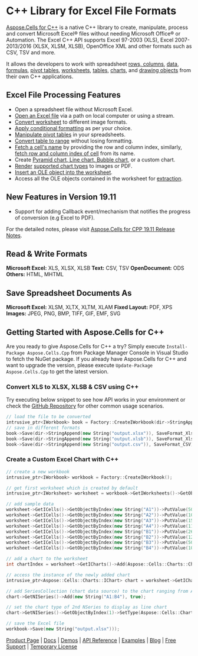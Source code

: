 # C++ Library for Excel File Formats

[Aspose.Cells for C++](https://products.aspose.com/cells/cpp) is a native C++ library to create, manipulate, process and convert Microsoft Excel® files without needing Microsoft Office® or Automation. The Excel C++ API supports Excel 97-2003 (XLS), Excel 2007-2013/2016 (XLSX, XLSM, XLSB), OpenOffice XML and other formats such as CSV, TSV and more.

It allows the developers to work with spreadsheet [rows, columns](https://docs.aspose.com/display/cellscpp/Rows+and+Columns), [data](https://docs.aspose.com/display/cellscpp/Data), [formulas](https://docs.aspose.com/display/cellscpp/Formulas), [pivot tables](https://docs.aspose.com/display/cellscpp/Pivot+Tables), [worksheets](https://docs.aspose.com/display/cellscpp/Worksheets), [tables](https://docs.aspose.com/display/cellscpp/Tables), [charts](https://docs.aspose.com/display/cellscpp/Tables), and [drawing objects](https://docs.aspose.com/display/cellscpp/Drawing+Objects) from their own C++ applications.

## Excel File Processing Features

- Open a spreadsheet file without Microsoft Excel.
- [Open an Excel file](https://docs.aspose.com/display/cellscpp/Opening+Files) via a path on local computer or using a stream.
- [Convert worksheet](https://docs.aspose.com/display/cellscpp/Converting+Worksheet+to+Different+Image+Formats) to different image formats.
- [Apply conditional formatting](https://docs.aspose.com/display/cellscpp/Apply+Conditional+Formatting+in+Worksheet#ApplyConditionalFormattinginWorksheet-ApplyConditionalFormattinginWorksheet) as per your choice.
- [Manipulate pivot tables](https://docs.aspose.com/display/cellscpp/Manipulate+Pivot+Table) in your spreadsheets.
- [Convert table to range](https://docs.aspose.com/display/cellscpp/Tables+and+Ranges#TablesandRanges-UsingAspose.Cells) without losing formatting.
- [Fetch a cell's name](https://docs.aspose.com/display/cellscpp/Names+and+Indices#NamesandIndices-GetCellNamefromRowandColumnIndices) by providing the row and column index, similarly, [fetch row and column index of cell](https://docs.aspose.com/display/cellscpp/Names+and+Indices#NamesandIndices-GetRowandColumnIndicesfromCellName) from its name.
- Create [Pyramid chart, Line chart, Bubble chart](https://docs.aspose.com/display/cellscpp/Creating+and+Customizing+Charts), or a custom chart.
- [Render](https://docs.aspose.com/display/cellscpp/Chart+Rendering) [supported chart types](https://docs.aspose.com/display/cellscpp/Chart+Rendering#ChartRendering-SupportedChartTypesforRendering) to images or PDF.
- [Insert an OLE object into the worksheet](https://docs.aspose.com/display/cellscpp/Inserting+OLE+Objects+into+the+Worksheet#InsertingOLEObjectsintotheWorksheet-InsertingOLEObjectsintotheWorksheet).
- Access all the OLE objects contained in the worksheet for [extraction](https://docs.aspose.com/display/cellscpp/Extracting+OLE+Objects+from+Worksheet#ExtractingOLEObjectsfromWorksheet-ExtractingOLEObjectsfromWorksheet).

## New Features in Version 19.11

- Support for adding Callback event/mechanism that notifies the progress of conversion (e.g Excel to PDF).

For the detailed notes, please visit [Aspose.Cells for CPP 19.11 Release Notes](https://docs.aspose.com/display/cellscpp/Aspose.Cells+for+CPP+19.11+Release+Notes).

## Read & Write Formats

**Microsoft Excel:** XLS, XLSX, XLSB
**Text:** CSV, TSV
**OpenDocument:** ODS
**Others:** HTML, MHTML

## Save Spreadsheet Documents As

**Microsoft Excel:** XLSM, XLTX, XLTM, XLAM
**Fixed Layout:** PDF, XPS
**Images:** JPEG, PNG, BMP, TIFF, GIF, EMF, SVG

## Getting Started with Aspose.Cells for C++

Are you ready to give Aspose.Cells for C++ a try? Simply execute `Install-Package Aspose.Cells.Cpp` from Package Manager Console in Visual Studio to fetch the NuGet package. If you already have Aspose.Cells for C++ and want to upgrade the version, please execute `Update-Package Aspose.Cells.Cpp` to get the latest version.

### Convert XLS to XLSX, XLSB & CSV using C++

Try executing below snippet to see how API works in your environment or check the [GitHub Repository](https://github.com/aspose-cells/Aspose.Cells-for-C) for other common usage scenarios.

```c++
// load the file to be converted
intrusive_ptr<IWorkbook> book = Factory::CreateIWorkbook(dir->StringAppend(new String("template.xls")));
// save in different formats
book->Save(dir->StringAppend(new String("output.xlsx")), SaveFormat_Xlsx);
book->Save(dir->StringAppend(new String("output.xlsb")), SaveFormat_Xlsb);
book->Save(dir->StringAppend(new String("output.csv")), SaveFormat_CSV);
```

### Create a Custom Excel Chart with C++

```c++
// create a new workbook
intrusive_ptr<IWorkbook> workbook = Factory::CreateIWorkbook();

// get first worksheet which is created by default
intrusive_ptr<IWorksheet> worksheet = workbook->GetIWorksheets()->GetObjectByIndex(0);

// add sample data
worksheet->GetICells()->GetObjectByIndex(new String("A1"))->PutValue(50);
worksheet->GetICells()->GetObjectByIndex(new String("A2"))->PutValue(100);
worksheet->GetICells()->GetObjectByIndex(new String("A3"))->PutValue(150);
worksheet->GetICells()->GetObjectByIndex(new String("A4"))->PutValue(110);
worksheet->GetICells()->GetObjectByIndex(new String("B1"))->PutValue(260);
worksheet->GetICells()->GetObjectByIndex(new String("B2"))->PutValue(12);
worksheet->GetICells()->GetObjectByIndex(new String("B3"))->PutValue(50);
worksheet->GetICells()->GetObjectByIndex(new String("B4"))->PutValue(100);

// add a chart to the worksheet
int chartIndex = worksheet->GetICharts()->Add(Aspose::Cells::Charts::ChartType::ChartType_Column, 5, 0, 20, 8);

// access the instance of the newly added chart
intrusive_ptr<Aspose::Cells::Charts::IChart> chart = worksheet->GetICharts()->GetObjectByIndex(chartIndex);

// add SeriesCollection (chart data source) to the chart ranging from A1 to B4
chart->GetNISeries()->Add(new String("A1:B4"), true);

// set the chart type of 2nd NSeries to display as line chart
chart->GetNISeries()->GetObjectByIndex(1)->SetType(Aspose::Cells::Charts::ChartType::ChartType_Line);

// save the Excel file
workbook->Save(new String("output.xlsx")));
```

[Product Page](https://products.aspose.com/cells/cpp) | [Docs](https://docs.aspose.com/display/cellscpp/Home) | [Demos](https://products.aspose.app/cells/family) | [API Reference](https://apireference.aspose.com/cells/cpp) | [Examples](https://github.com/aspose-cells/Aspose.Cells-for-C) | [Blog](https://blog.aspose.com/category/cells/) | [Free Support](https://forum.aspose.com/c/cells) |  [Temporary License](https://purchase.aspose.com/temporary-license)
